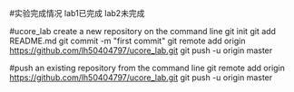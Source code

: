 #实验完成情况
lab1已完成
lab2未完成

#ucore_lab
create a new repository on the command line
git init git add README.md git commit -m "first commit" git remote add origin https://github.com/lh50404797/ucore_lab.git git push -u origin master

#push an existing repository from the command line
git remote add origin https://github.com/lh50404797/ucore_lab.git git push -u origin master
